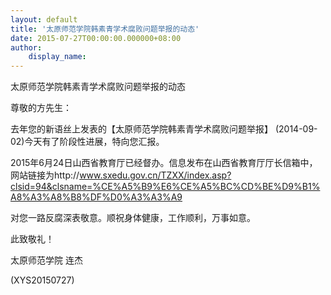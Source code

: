 ```yaml
---
layout: default
title: '太原师范学院韩素青学术腐败问题举报的动态'
date: 2015-07-27T00:00:00.000000+08:00
author:
    display_name: 
---
```


太原师范学院韩素青学术腐败问题举报的动态

尊敬的方先生：

去年您的新语丝上发表的【太原师范学院韩素青学术腐败问题举报】 (2014-09-02)今天有了阶段性进展，特向您汇报。

2015年6月24日山西省教育厅已经督办。信息发布在山西省教育厅厅长信箱中，网站链接为http://www.sxedu.gov.cn/TZXX/index.asp?clsid=94&clsname=%CE%A5%B9%E6%CE%A5%BC%CD%BE%D9%B1%A8%A3%A8%B8%DF%D0%A3%A3%A9

对您一路反腐深表敬意。顺祝身体健康，工作顺利，万事如意。

此致敬礼！

太原师范学院    连杰

(XYS20150727)

